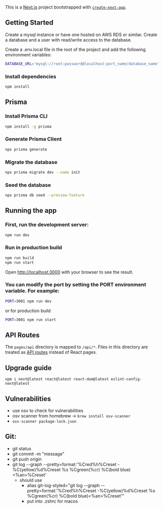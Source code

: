This is a [Next.js](https://nextjs.org/) project bootstrapped with [`create-next-app`](https://github.com/vercel/next.js/tree/canary/packages/create-next-app).

## Getting Started

Create a mysql instance or have one hosted on AWS RDS or similar. Create a database and a user with read/write access to the database.

Create a .env.local file in the root of the project and add the following environment variables:

```bash
DATABASE_URL='mysql://root:password@localhost:port_name/database_name'
```

### Install dependencies

```bash
npm install
```

## Prisma

### Install Prisma CLI

```bash
npm install -g prisma
```

### Generate Prisma Client

```bash
npx prisma generate
```

### Migrate the database

```bash
npx prisma migrate dev --name init
```

### Seed the database

```bash
npx prisma db seed --preview-feature
```

## Running the app

### First, run the development server:

```bash
npm run dev
```

### Run in production build

```bash
npm run build
npm run start
```

Open [http://localhost:3000](http://localhost:3000) with your browser to see the result.

### You can modify the port by setting the PORT environment variable. For example:

```bash
PORT=3001 npm run dev
```

or for production build

```bash
PORT=3001 npm run start
```

## API Routes

The `pages/api` directory is mapped to `/api/*`. Files in this directory are treated as [API routes](https://nextjs.org/docs/api-routes/introduction) instead of React pages.

## Upgrade guide

```
npm i next@latest react@latest react-dom@latest eslint-config-next@latest
```

## Vulnerabilities

- use osv to check for vulnerabilities
- osv scanner from homebrew -> `brew install osv-scanner`
- `osv-scanner package-lock.json`

## Git:

- git status
- git commit -m "message"
- git push origin
- git log --graph --pretty=format:'%Cred%h%Creset -%C(yellow)%d%Creset %s %Cgreen(%cr) %C(bold blue)<%an>%Creset'
  - should use
    - alias git-log-styled="git log --graph --pretty=format:'%Cred%h%Creset -%C(yellow)%d%Creset %s %Cgreen(%cr) %C(bold blue)<%an>%Creset'"
    - put into .zshrc for macos
